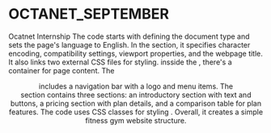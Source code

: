 # OCTANET_SEPTEMBER
Ocatnet Internship
The code starts with defining the document type and sets the page's language to English. In the <head> section, it specifies character encoding, compatibility settings, viewport properties, and the webpage title. It also links two external CSS files for styling.
insside the <body>, there's a container for page content. The <header> includes a navigation bar with a logo and menu items. The <main> section contains three sections: an introductory section with text and buttons, a pricing section with plan details, and a comparison table for plan features.
The code uses CSS classes for styling . Overall, it creates a simple fitness gym website structure.
